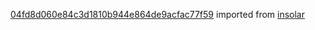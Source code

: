 [04fd8d060e84c3d1810b944e864de9acfac77f59](https://github.com/insolar/insolar/commit/04fd8d060e84c3d1810b944e864de9acfac77f59) imported from [insolar](https://github.com/insolar/insolar)
